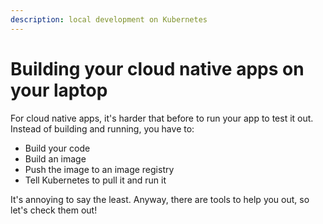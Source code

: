 ```yaml
---
description: local development on Kubernetes
---
```


# Building your cloud native apps on your laptop

For cloud native apps, it's harder that before to run your app to test it out. Instead of building and running, you have to:

- Build your code
- Build an image
- Push the image to an image registry
- Tell Kubernetes to pull it and run it

It's annoying to say the least. Anyway, there are tools to help you out, so let's check them out!